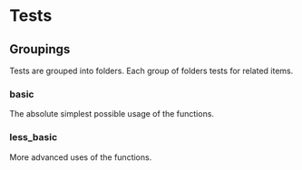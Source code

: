 # Tests

## Groupings

Tests are grouped into folders. Each group of folders tests for related items.

### basic

The absolute simplest possible usage of the functions.

### less_basic

More advanced uses of the functions.